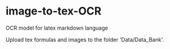 # image-to-tex-OCR
OCR model for latex markdown language


Upload tex formulas and images to the folder 'Data/Data_Bank'.

